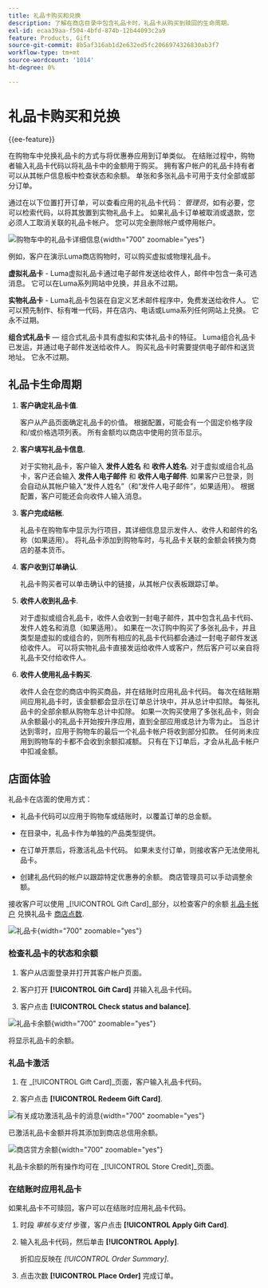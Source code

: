 ```yaml
---
title: 礼品卡购买和兑换
description: 了解在商店目录中包含礼品卡时，礼品卡从购买到赎回的生命周期。
exl-id: ecaa39aa-f504-4bfd-874b-12b44093c2a9
feature: Products, Gift
source-git-commit: 8b5af316ab1d2e632ed5fc2066974326830ab3f7
workflow-type: tm+mt
source-wordcount: '1014'
ht-degree: 0%

---
```


# 礼品卡购买和兑换

{{ee-feature}}

在购物车中兑换礼品卡的方式与将优惠券应用到订单类似。 在结账过程中，购物者输入礼品卡代码以将礼品卡中的金额用于购买。 拥有客户帐户的礼品卡持有者可以从其帐户信息板中检查状态和余额。 单张和多张礼品卡可用于支付全部或部分订单。

通过在以下位置打开订单，可以查看应用的礼品卡代码： _管理员_，如有必要，您可以检索代码，以将其放置到实物礼品卡上。 如果礼品卡订单被取消或退款，您必须人工取消关联的礼品卡帐户。 您可以完全删除帐户或停用帐户。

![购物车中的礼品卡详细信息](./assets/storefront-gift-card-order-customer-account.png){width="700" zoomable="yes"}

例如，客户在演示Luma商店购物时，可以购买虚拟或物理礼品卡。

**虚拟礼品卡** - Luma虚拟礼品卡通过电子邮件发送给收件人，邮件中包含一条可选消息。 它可以在Luma系列网站中兑换，并且永不过期。

**实物礼品卡** - Luma礼品卡包装在自定义艺术邮件程序中，免费发送给收件人。 它可以预先制作、标有唯一代码，并在店内、电话或Luma系列任何网站上兑换。 它永不过期。

**组合式礼品卡**  — 组合式礼品卡具有虚拟和实体礼品卡的特征。 Luma组合礼品卡已发运，并通过电子邮件发送给收件人。 购买礼品卡时需要提供电子邮件和送货地址。 它永不过期。

## 礼品卡生命周期

1. **客户确定礼品卡值**.

   客户从产品页面确定礼品卡的价值。 根据配置，可能会有一个固定价格字段和/或价格选项列表。 所有金额均以商店中使用的货币显示。

1. **客户填写礼品卡信息**.

   对于实物礼品卡，客户输入 **发件人姓名** 和 **收件人姓名**. 对于虚拟或组合礼品卡，客户还会输入 **发件人电子邮件** 和 **收件人电子邮件**. 如果客户已登录，则会自动从其帐户输入“发件人姓名”（和“发件人电子邮件”，如果适用）。 根据配置，客户可能还会向收件人输入消息。

1. **客户完成结帐**.

   礼品卡在购物车中显示为行项目，其详细信息显示发件人、收件人和邮件的名称（如果适用）。 将礼品卡添加到购物车时，与礼品卡关联的金额会转换为商店的基本货币。

1. **客户收到订单确认**.

   礼品卡购买者可以单击确认中的链接，从其帐户仪表板跟踪订单。

1. **收件人收到礼品卡**.

   对于虚拟或组合礼品卡，收件人会收到一封电子邮件，其中包含礼品卡代码、发件人姓名和消息（如果适用）。 如果在一次订购中购买了多张礼品卡，并且类型是虚拟的或组合的，则所有相应的礼品卡代码都会通过一封电子邮件发送给收件人。 可以将实物礼品卡直接发运给收件人或客户，然后客户可以亲自将礼品卡交付给收件人。

1. **收件人使用礼品卡购买**.

   收件人会在您的商店中购买商品，并在结账时应用礼品卡代码。 每次在结账期间应用礼品卡时，该金额都会显示在订单总计块中，并从总计中扣除。 每张礼品卡的全部余额从购物车总计中扣除。 如果一次购买使用了多张礼品卡，则会从余额最小的礼品卡开始按升序应用，直到全部应用或总计为零为止。 当总计达到零时，应用于购物车的最后一个礼品卡帐户将收到部分扣款。 任何尚未应用到购物车的卡都不会收到余额扣减额。 只有在下订单后，才会从礼品卡帐户中扣减金额。

## 店面体验

礼品卡在店面的使用方式：

- 礼品卡代码可以应用于购物车或结账时，以覆盖订单的总金额。

- 在目录中，礼品卡作为单独的产品类型提供。

- 在订单开票后，将激活礼品卡代码。 如果未支付订单，则接收客户无法使用礼品卡。

- 创建礼品代码的帐户以跟踪特定优惠券的余额。 商店管理员可以手动调整余额。

接收客户可以使用 _[!UICONTROL Gift Card]_部分，以检查客户的余额 [礼品卡帐户](product-gift-card-accounts.md) 兑换礼品卡 [商店点数](../customers/store-credit-using.md).

![礼品卡](./assets/account-dashboard-gift-card.png){width="700" zoomable="yes"}

### 检查礼品卡的状态和余额

1. 客户从店面登录并打开其客户帐户页面。

1. 客户打开 **[!UICONTROL Gift Card]** 并输入礼品卡代码。

1. 客户点击 **[!UICONTROL Check status and balance]**.

![礼品卡余额](./assets/gift-balance.png){width="700" zoomable="yes"}

将显示礼品卡的余额。

### 礼品卡激活

1. 在 _[!UICONTROL Gift Card]_页面，客户输入礼品卡代码。

1. 客户点击 **[!UICONTROL Redeem Gift Card]**.

![有关成功激活礼品卡的消息](./assets/gift-redeemed-balance.png){width="700" zoomable="yes"}

已激活礼品卡金额并将其添加到商店总信用余额。

![商店贷方余额](./assets/store-credit.png){width="700" zoomable="yes"}

礼品卡余额的所有操作均可在 _[!UICONTROL Store Credit]_页面。

### 在结账时应用礼品卡

如果礼品卡不可赎回，客户可以在结账时应用礼品卡代码。

1. 时段 _审核与支付_ 步骤，客户点击 **[!UICONTROL Apply Gift Card]**.

1. 输入礼品卡代码，然后单击 **[!UICONTROL Apply]**.

   折扣应反映在 _[!UICONTROL Order Summary]_.

1. 点击次数 **[!UICONTROL Place Order]** 完成订单。
